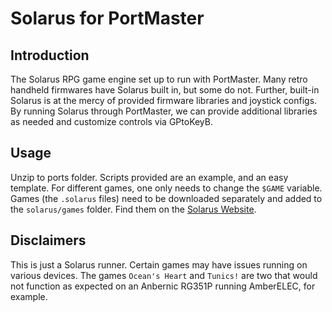 # Solarus for PortMaster
## Introduction
The Solarus RPG game engine set up to run with PortMaster. Many retro handheld firmwares have Solarus built in, but some do not. Further, built-in Solarus is at the mercy of provided firmware libraries and joystick configs.
By running Solarus through PortMaster, we can provide additional libraries as needed and customize controls via GPtoKeyB.

## Usage
Unzip to ports folder. Scripts provided are an example, and an easy template. For different games, one only needs to change the `$GAME` variable. Games (the `.solarus` files) need to be downloaded separately and added to the `solarus/games` folder. 
Find them on the [Solarus Website](https://solarus-games.org/games/).

## Disclaimers
This is just a Solarus runner. Certain games may have issues running on various devices. The games `Ocean's Heart` and `Tunics!` are two that would not function as expected on an Anbernic RG351P running AmberELEC, for example.